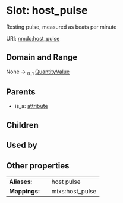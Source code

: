 
# Slot: host_pulse


Resting pulse, measured as beats per minute

URI: [nmdc:host_pulse](https://microbiomedata/meta/host_pulse)


## Domain and Range

None &#8594;  <sub>0..1</sub> [QuantityValue](QuantityValue.md)

## Parents

 *  is_a: [attribute](attribute.md)

## Children


## Used by


## Other properties

|  |  |  |
| --- | --- | --- |
| **Aliases:** | | host pulse |
| **Mappings:** | | mixs:host_pulse |

